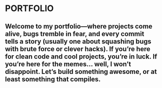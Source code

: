 # PORTFOLIO

## Welcome to my portfolio—where projects come alive, bugs tremble in fear, and every commit tells a story (usually one about squashing bugs with brute force or clever hacks). If you’re here for clean code and cool projects, you’re in luck. If you’re here for the memes... well, I won’t disappoint. Let’s build something awesome, or at least something that compiles.
